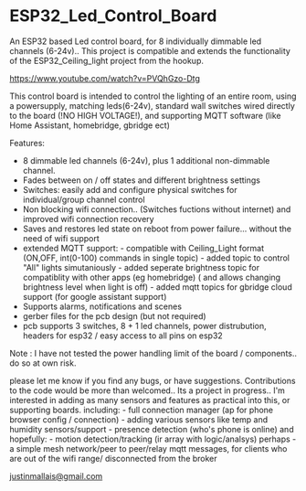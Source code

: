 # ESP32_Led_Control_Board

An ESP32 based Led control board, for 8 individually dimmable led channels (6-24v).. This project is compatible and extends the functionality of the ESP32_Ceiling_light project from the hookup. 

https://www.youtube.com/watch?v=PVQhGzo-Dtg

This control board is intended to control the lighting of an entire room, using a powersupply, matching leds(6-24v), standard wall switches wired directly to the board (!NO HIGH VOLTAGE!), and supporting MQTT software (like Home Assistant, homebridge, gbridge ect) 
    
Features:
  - 8 dimmable led channels (6-24v), plus 1 additional non-dimmable channel.
  - Fades between on / off states and different brightness settings
  - Switches:  easily add and configure physical switches for individual/group channel control 
  - Non blocking wifi connection.. (Switches fuctions without internet) and improved wifi connection recovery
  - Saves and restores led state on reboot from power failure... without the need of wifi support
  - extended MQTT support: 
              - compatible with Ceiling_Light format (ON,OFF, int(0-100) commands in single topic)
              - added topic to control "All" lights simutaniously
              - added seperate brightness topic for compatiblity with other apps (eg homebridge)
                ( and allows changing brightness level when light is off)
              - added mqtt topics for gbridge cloud support (for google assistant support)
  - Supports alarms, notifications and scenes
  - gerber files for the pcb design (but not required)
  - pcb supports 3 switches, 8 + 1 led channels, power distrubution, headers for esp32 / easy access to all pins on esp32
 
  Note : I have not tested the power handling limit of the board / components.. do so at own risk.
  
  please let me know if you find any bugs, or have suggestions. Contributions to the code would be more than welcomed..
 Its a project in progress.. I'm interested in adding as many sensors and features as practical into this, or supporting boards.
  including:
    - full connection manager (ap for phone browser config / connection)
    - adding various sensors like temp and humidity sensors/support
    - presence detection (who's phone is online)
    and hopefully:
    - motion detection/tracking (ir array with logic/analsys)
    perhaps 
      -a simple mesh network/peer to peer/relay mqtt messages, for clients who are out of the wifi range/ disconnected from the broker 
     
  
  
  justinmallais@gmail.com
